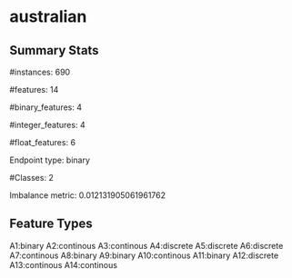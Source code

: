# australian

## Summary Stats

#instances: 690

#features: 14

  #binary_features: 4

  #integer_features: 4

  #float_features: 6

Endpoint type: binary

#Classes: 2

Imbalance metric: 0.012131905061961762

## Feature Types

 A1:binary
A2:continous
A3:continous
A4:discrete
A5:discrete
A6:discrete
A7:continous
A8:binary
A9:binary
A10:continous
A11:binary
A12:discrete
A13:continous
A14:continous


